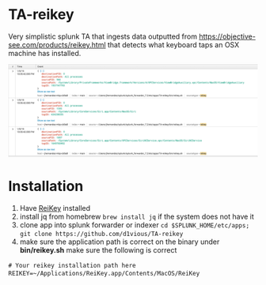 # TA-reikey
Very simplistic splunk TA that ingests data outputted from https://objective-see.com/products/reikey.html that detects what keyboard taps an OSX machine has installed. 

![example](static/example.png)

# Installation 
1. Have [ReiKey](https://objective-see.com/products/reikey.html) installed
2. install jq from homebrew `brew install jq` if the system does not have it
3. clone app into splunk forwarder or indexer `cd $SPLUNK_HOME/etc/apps; git clone https://github.com/d1vious/TA-reikey` 
4. make sure the application path is correct on the binary under **bin/reikey.sh** make sure the following is correct
```
# Your reikey installation path here
REIKEY=~/Applications/ReiKey.app/Contents/MacOS/ReiKey
``` 


